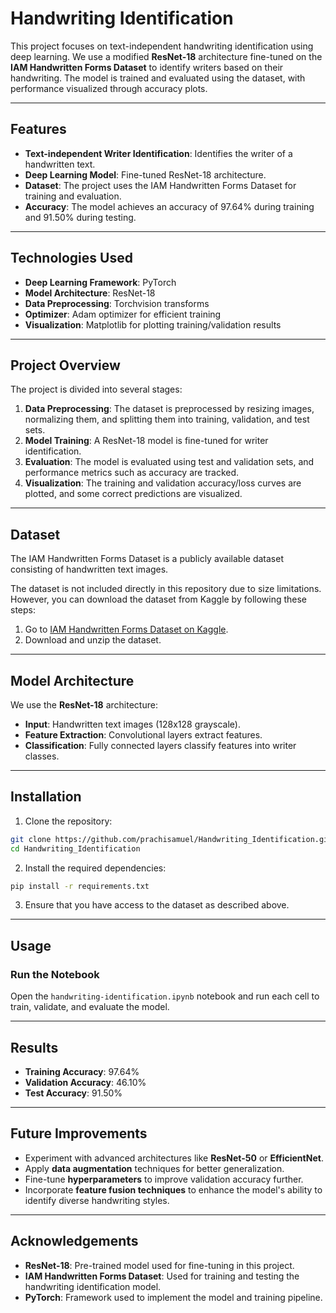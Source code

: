 # Handwriting Identification

This project focuses on text-independent handwriting identification using deep learning. We use a modified **ResNet-18** architecture fine-tuned on the **IAM Handwritten Forms Dataset** to identify writers based on their handwriting. The model is trained and evaluated using the dataset, with performance visualized through accuracy plots.

---

## Features

- **Text-independent Writer Identification**: Identifies the writer of a handwritten text.
- **Deep Learning Model**: Fine-tuned ResNet-18 architecture.
- **Dataset**: The project uses the IAM Handwritten Forms Dataset for training and evaluation.
- **Accuracy**: The model achieves an accuracy of 97.64% during training and 91.50% during testing.

---

## Technologies Used
- **Deep Learning Framework**: PyTorch
- **Model Architecture**: ResNet-18
- **Data Preprocessing**: Torchvision transforms
- **Optimizer**: Adam optimizer for efficient training
- **Visualization**: Matplotlib for plotting training/validation results

---

## Project Overview

The project is divided into several stages:
1. **Data Preprocessing**: The dataset is preprocessed by resizing images, normalizing them, and splitting them into training, validation, and test sets.
2. **Model Training**: A ResNet-18 model is fine-tuned for writer identification.
3. **Evaluation**: The model is evaluated using test and validation sets, and performance metrics such as accuracy are tracked.
4. **Visualization**: The training and validation accuracy/loss curves are plotted, and some correct predictions are visualized.

---

## Dataset

The IAM Handwritten Forms Dataset is a publicly available dataset consisting of handwritten text images.

The dataset is not included directly in this repository due to size limitations. However, you can download the dataset from Kaggle by following these steps:

1. Go to [IAM Handwritten Forms Dataset on Kaggle](https://www.kaggle.com/naderabdalghani/iam-handwritten-forms-dataset).
2. Download and unzip the dataset.

---

## Model Architecture

We use the **ResNet-18** architecture:

- **Input**: Handwritten text images (128x128 grayscale).
- **Feature Extraction**: Convolutional layers extract features.
- **Classification**: Fully connected layers classify features into writer classes.

---

## Installation

1. Clone the repository:
```bash
git clone https://github.com/prachisamuel/Handwriting_Identification.git
cd Handwriting_Identification
```

2. Install the required dependencies:
```bash
pip install -r requirements.txt
```

3. Ensure that you have access to the dataset as described above.

---

## Usage

### Run the Notebook
Open the `handwriting-identification.ipynb` notebook and run each cell to train, validate, and evaluate the model.

---

## Results

- **Training Accuracy**: 97.64%
- **Validation Accuracy**: 46.10%
- **Test Accuracy**: 91.50%

---

## Future Improvements

- Experiment with advanced architectures like **ResNet-50** or **EfficientNet**.
- Apply **data augmentation** techniques for better generalization.
- Fine-tune **hyperparameters** to improve validation accuracy further.
- Incorporate **feature fusion techniques** to enhance the model's ability to identify diverse handwriting styles.

---

## Acknowledgements

- **ResNet-18**: Pre-trained model used for fine-tuning in this project.
- **IAM Handwritten Forms Dataset**: Used for training and testing the handwriting identification model.
- **PyTorch**: Framework used to implement the model and training pipeline.
